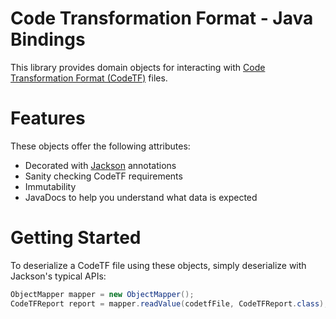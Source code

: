 # Code Transformation Format - Java Bindings

This library provides domain objects for interacting with [Code Transformation Format (CodeTF)](https://github.com/pixeeworks/codetf/) files.

# Features

These objects offer the following attributes:

* Decorated with [Jackson](https://github.com/FasterXML/jackson) annotations 
* Sanity checking CodeTF requirements
* Immutability
* JavaDocs to help you understand what data is expected

# Getting Started

To deserialize a CodeTF file using these objects, simply deserialize with Jackson's typical APIs:

```java
ObjectMapper mapper = new ObjectMapper();
CodeTFReport report = mapper.readValue(codetfFile, CodeTFReport.class);
```
